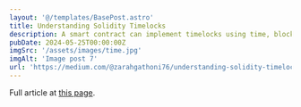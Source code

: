 ```yaml
---
layout: '@/templates/BasePost.astro'
title: Understanding Solidity Timelocks
description: A smart contract can implement timelocks using time, block numbers, or modifiers. It all depends on the contract architecture and preference.
pubDate: 2024-05-25T00:00:00Z
imgSrc: '/assets/images/time.jpg'
imgAlt: 'Image post 7'
url: 'https://medium.com/@zarahgathoni76/understanding-solidity-timelocks-af6d4290f1b4'
---
```


Full article at [this page](https://medium.com/@zarahgathoni76/understanding-solidity-timelocks-af6d4290f1b4).
